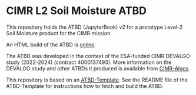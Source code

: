 # CIMR L2 Soil Moisture ATBD

This repository holds the ATBD (JupyterBook) v2 for a prototype Level-2 Soil Moisture product for the CIMR mission.

An HTML build of the ATBD is [online](https://cimr-algos.github.io/SoilMoisture_ATBD_v2/intro.html).

The ATBD was developed in the context of the ESA-funded CIMR DEVALGO study (2022-2024) (contract 4000137493). More information on the DEVALGO study
and other ATBDs it produced is available from [CIMR-Algos](https://github.com/CIMR-Algos).

This repository is based on an [ATBD-Template](https://github.com/CIMR-Algos/ATBD-Template). See the README file of the ATBD-Template for instructions how to fetch and build the ATBD.
